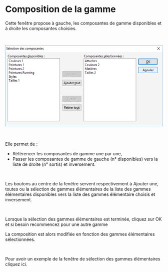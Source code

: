 # Composition de la gamme


Cette fenêtre propose à gauche, les composantes de gamme disponibles 
 et à droite les composantes choisies.


 


![](SelectionComposantesGamme.png)


 


Elle permet de :


* Référencer 
 les composantes de gamme une par une,
* Passer 
 les composantes de gamme de gauche (n° disponibles) vers la liste 
 de droite (n° sortis) et inversement.


 


Les boutons au centre de la fenêtre servent respectivement à Ajouter 
 une, toutes ou la sélection de gammes élémentaires de la liste des gammes 
 élémentaires disponibles vers la liste des gammes élémentaire choisis 
 et inversement.


 


Lorsque la sélection des gammes élémentaires est terminée, cliquez sur 
 OK et si besoin recommencez pour 
 une autre gamme


La composition est alors modifiée en fonction des gammes élémentaires 
 sélectionnées.


 


Pour avoir un exemple de la fenêtre de sélection des gammes élémentaires 
 cliquez ici.


 






